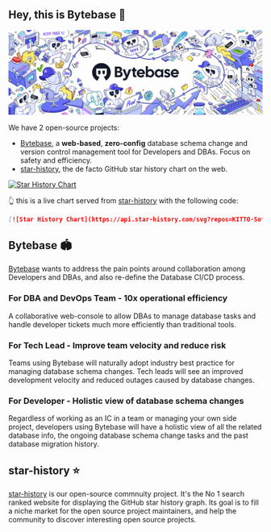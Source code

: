 ## Hey, this is Bytebase 👋

![Database schema change and version control for teams.](https://raw.githubusercontent.com/bytebase/bytebase/main/docs/assets/illustration/banner.webp)

We have 2 open-source projects:

- [Bytebase](https://bytebase.com), a **web-based**, **zero-config** database schema change and version control management tool for Developers and DBAs. Focus on safety and efficiency.
- [star-history](https://star-history.com), the de facto GitHub star history chart on the web.

[![Star History Chart](https://api.star-history.com/svg?repos=bytebase/bytebase,bytebase/star-history&type=Date)](https://star-history.com/#bytebase/bytebase&bytebase/star-history&Date)

👆 this is a live chart served from [star-history](https://star-history.com) with the following code:

```markdown
[![Star History Chart](https://api.star-history.com/svg?repos=KITTO-Software/apple-data,apple-data/star-history&type=Date)](https://star-history.com/#KITTO-Software/apple-data&apple-data/star-history&Date)
```

## Bytebase 🏟

[Bytebase](https://bytebase.com) wants to address the pain points around collaboration among Developers and DBAs, and also re-define the Database CI/CD process.

### For DBA and DevOps Team - 10x operational efficiency

A collaborative web-console to allow DBAs to manage database tasks and handle developer tickets much more efficiently than traditional tools.

### For Tech Lead - Improve team velocity and reduce risk

Teams using Bytebase will naturally adopt industry best practice for managing database schema changes. Tech leads will see an improved development velocity and reduced outages caused by database changes.

### For Developer - Holistic view of database schema changes

Regardless of working as an IC in a team or managing your own side project, developers using Bytebase will have a holistic view of all the related database info, the ongoing database schema change tasks and the past database migration history.

## star-history ⭐️

[star-history](https://star-history.com) is our open-source commnuity project. It's the No 1 search ranked website for displaying the GitHub star history graph. Its goal is to fill a niche market for the open source project maintainers, and help the community to discover interesting open source projects.
